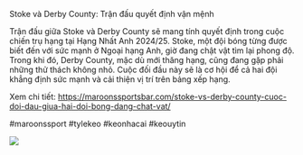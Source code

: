 Stoke và Derby County: Trận đấu quyết định vận mệnh

Trận đấu giữa Stoke và Derby County sẽ mang tính quyết định trong cuộc chiến trụ hạng tại Hạng Nhất Anh 2024/25. Stoke, một đội bóng từng được biết đến với sức mạnh ở Ngoại hạng Anh, giờ đang chật vật tìm lại phong độ. Trong khi đó, Derby County, mặc dù mới thăng hạng, cũng đang gặp phải những thử thách không nhỏ. Cuộc đối đầu này sẽ là cơ hội để cả hai đội khẳng định sức mạnh và cải thiện vị trí trên bảng xếp hạng.

Xem chi tiết: https://maroonssportsbar.com/stoke-vs-derby-county-cuoc-doi-dau-giua-hai-doi-bong-dang-chat-vat/

#maroonssport #tylekeo #keonhacai #keouytin

![](https://g0v.hackmd.io/_uploads/BJlM3oeEye.jpg)

